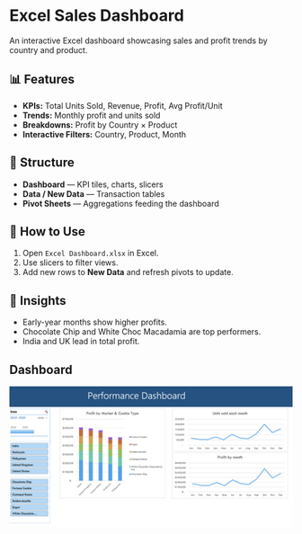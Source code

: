 # Excel Sales Dashboard

An interactive Excel dashboard showcasing sales and profit trends by country and product.

## 📊 Features
- **KPIs:** Total Units Sold, Revenue, Profit, Avg Profit/Unit  
- **Trends:** Monthly profit and units sold  
- **Breakdowns:** Profit by Country × Product  
- **Interactive Filters:** Country, Product, Month

## 📁 Structure
- **Dashboard** — KPI tiles, charts, slicers  
- **Data / New Data** — Transaction tables  
- **Pivot Sheets** — Aggregations feeding the dashboard

## 🚀 How to Use
1. Open `Excel Dashboard.xlsx` in Excel.  
2. Use slicers to filter views.  
3. Add new rows to **New Data** and refresh pivots to update.

## 📸 Insights
- Early-year months show higher profits.  
- Chocolate Chip and White Choc Macadamia are top performers.  
- India and UK lead in total profit. 

## Dashboard

![Dashboard](Dashboard.png)

